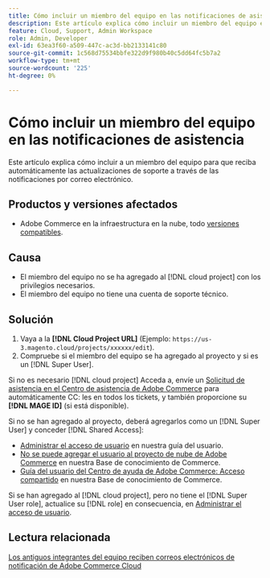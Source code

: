 ```yaml
---
title: Cómo incluir un miembro del equipo en las notificaciones de asistencia
description: Este artículo explica cómo incluir un miembro del equipo en las notificaciones de asistencia.
feature: Cloud, Support, Admin Workspace
role: Admin, Developer
exl-id: 63ea3f60-a509-447c-ac3d-bb2133141c80
source-git-commit: 1c568d75534bbfe322d9f980b40c5dd64fc5b7a2
workflow-type: tm+mt
source-wordcount: '225'
ht-degree: 0%

---
```


# Cómo incluir un miembro del equipo en las notificaciones de asistencia

Este artículo explica cómo incluir a un miembro del equipo para que reciba automáticamente las actualizaciones de soporte a través de las notificaciones por correo electrónico.

## Productos y versiones afectados

* Adobe Commerce en la infraestructura en la nube, todo [versiones compatibles](https://www.adobe.com/content/dam/cc/en/legal/terms/enterprise/pdfs/Adobe-Commerce-Software-Lifecycle-Policy.pdf).

## Causa

* El miembro del equipo no se ha agregado al [!DNL cloud project] con los privilegios necesarios.
* El miembro del equipo no tiene una cuenta de soporte técnico.

## Solución

1. Vaya a la **[!DNL Cloud Project URL]** (Ejemplo: `https://us-3.magento.cloud/projects/xxxxxx/edit`).
1. Compruebe si el miembro del equipo se ha agregado al proyecto y si es un [!DNL Super User].

Si no es necesario [!DNL cloud project] Acceda a, envíe un [Solicitud de asistencia en el Centro de asistencia de Adobe Commerce](https://experienceleague.adobe.com/docs/commerce-knowledge-base/kb/help-center-guide/magento-help-center-user-guide.html#submit-ticket) para automáticamente CC: les en todos los tickets, y también proporcione su **[!DNL MAGE ID]** (si está disponible).

Si no se han agregado al proyecto, deberá agregarlos como un [!DNL Super User] y conceder [!DNL Shared Access]:

* [Administrar el acceso de usuario](https://experienceleague.adobe.com/docs/commerce-cloud-service/user-guide/project/user-access.html) en nuestra guía del usuario.
* [No se puede agregar el usuario al proyecto de nube de Adobe Commerce](https://experienceleague.adobe.com/docs/commerce-knowledge-base/kb/troubleshooting/miscellaneous/unable-add-user-adobe-commerce-cloud-project.html) en nuestra Base de conocimiento de Commerce.
* [Guía del usuario del Centro de ayuda de Adobe Commerce: Acceso compartido](https://experienceleague.adobe.com/docs/commerce-knowledge-base/kb/help-center-guide/magento-help-center-user-guide.html#shared-access) en nuestra Base de conocimiento de Commerce.

Si se han agregado al [!DNL cloud project], pero no tiene el [!DNL Super User role], actualice su [!DNL role] en consecuencia, en [Administrar el acceso de usuario](https://experienceleague.adobe.com/docs/commerce-cloud-service/user-guide/project/user-access.html).

## Lectura relacionada

[Los antiguos integrantes del equipo reciben correos electrónicos de notificación de Adobe Commerce Cloud](https://experienceleague.adobe.com/docs/commerce-knowledge-base/kb/troubleshooting/miscellaneous/former-teammembers-receive-cloud-notification-emails.html)
